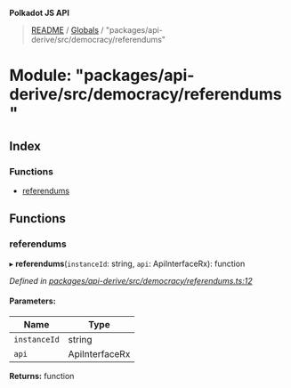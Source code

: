 **Polkadot JS API**

> [README](../README.md) / [Globals](../globals.md) / "packages/api-derive/src/democracy/referendums"

# Module: "packages/api-derive/src/democracy/referendums"

## Index

### Functions

* [referendums](_packages_api_derive_src_democracy_referendums_.md#referendums)

## Functions

### referendums

▸ **referendums**(`instanceId`: string, `api`: ApiInterfaceRx): function

*Defined in [packages/api-derive/src/democracy/referendums.ts:12](https://github.com/polkadot-js/api/blob/8631f68ba/packages/api-derive/src/democracy/referendums.ts#L12)*

#### Parameters:

Name | Type |
------ | ------ |
`instanceId` | string |
`api` | ApiInterfaceRx |

**Returns:** function
